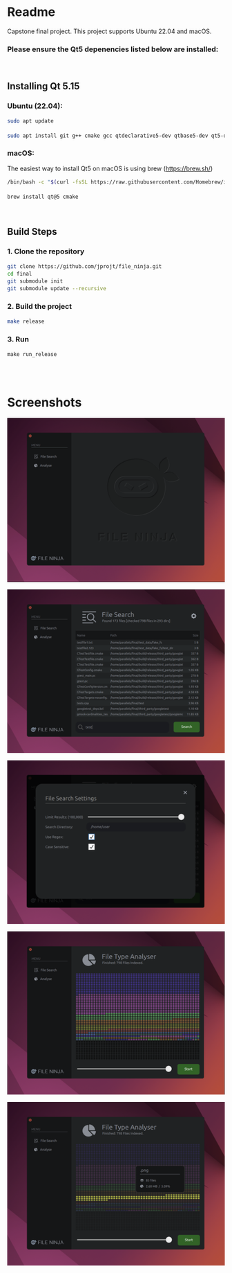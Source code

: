 # Readme

Capstone final project. This project supports Ubuntu 22.04 and macOS.
### Please ensure the Qt5 depenencies listed below are installed:


<br>

## Installing Qt 5.15

### Ubuntu (22.04):
``` bash
sudo apt update

sudo apt install git g++ cmake gcc qtdeclarative5-dev qtbase5-dev qt5-qmake qtquickcontrols2-5-dev qml-module-qtqml qml-module-qtquick-controls2 qml-module-qtquick2 qml-module-qtquick-window2 qml-module-qtquick-layouts
```

### macOS:
The easiest way to install Qt5 on macOS is using brew (https://brew.sh/)
``` zsh
/bin/bash -c "$(curl -fsSL https://raw.githubusercontent.com/Homebrew/install/HEAD/install.sh)"

brew install qt@5 cmake
```
<br>

## Build Steps

### 1.  Clone the repository

``` bash
git clone https://github.com/jprojt/file_ninja.git
cd final
git submodule init
git submodule update --recursive
```

### 2. Build the project
``` bash
make release
```

### 3. Run
```
make run_release
```


<br><br>
# Screenshots

![Home View](screenshots/home.png)

![File Searcher](screenshots/file_search.png)

![File Searcher Settings](screenshots/file_search_settings.png)

![Extension Analyser](screenshots/analyser.png)

![Extension Analyser Detail](screenshots/analyser_detail.png)




